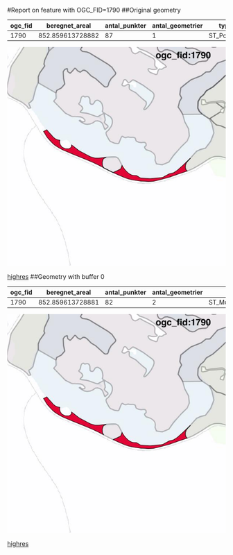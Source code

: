 #Report on feature with OGC_FID=1790
##Original geometry



| ogc_fid |  beregnet_areal  | antal_punkter | antal_geometrier |    type    |
|---------|------------------|---------------|------------------|------------|
|    1790 | 852.859613728882 |            87 |                1 | ST_Polygon|
![geom](../images/1790_invalid.jpg)


[highres](https://raw.githubusercontent.com/Septima/herlev/master/images/1790_invalid.jpg)
##Geometry with buffer 0



| ogc_fid |  beregnet_areal  | antal_punkter | antal_geometrier |      type       |
|---------|------------------|---------------|------------------|-----------------|
|    1790 | 852.859613728881 |            82 |                2 | ST_MultiPolygon|
![geom](../images/1790_buffer0.jpg)


[highres](https://raw.githubusercontent.com/Septima/herlev/master/images/1790_buffer0_highres.jpg)
